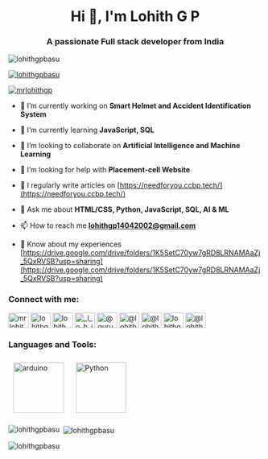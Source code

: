 <h1 align="center">Hi 👋, I'm Lohith G P</h1>
<h3 align="center">A passionate Full stack developer from India</h3>

<p align="left"> <img src="https://komarev.com/ghpvc/?username=lohithgpbasu&label=Profile%20views&color=0e75b6&style=flat" alt="lohithgpbasu" /> </p>

<p align="left"> <a href="https://github.com/ryo-ma/github-profile-trophy"><img src="https://github-profile-trophy.vercel.app/?username=lohithgpbasu" alt="lohithgpbasu" /></a> </p>

<p align="left"> <a href="https://twitter.com/mrlohithgp" target="blank"><img src="https://img.shields.io/twitter/follow/mrlohithgp?logo=twitter&style=for-the-badge" alt="mrlohithgp" /></a> </p>

- 🔭 I’m currently working on **Smart Helmet and Accident Identification System**

- 🌱 I’m currently learning **JavaScript, SQL**

- 👯 I’m looking to collaborate on **Artificial Intelligence and Machine Learning**

- 🤝 I’m looking for help with **Placement-cell Website**

- 📝 I regularly write articles on [https://needforyou.ccbp.tech/](https://needforyou.ccbp.tech/)

- 💬 Ask me about **HTML/CSS, Python, JavaScript, SQL, AI & ML**

- 📫 How to reach me **lohithgp14042002@gmail.com**

- 📄 Know about my experiences [https://drive.google.com/drive/folders/1K5SetC70yw7gRD8LRNAMAaZj_5QxRVSB?usp=sharing](https://drive.google.com/drive/folders/1K5SetC70yw7gRD8LRNAMAaZj_5QxRVSB?usp=sharing)

<h3 align="left">Connect with me:</h3>
<p align="left">
<a href="https://twitter.com/mrlohithgp" target="blank"><img align="center" src="https://raw.githubusercontent.com/rahuldkjain/github-profile-readme-generator/master/src/images/icons/Social/twitter.svg" alt="mrlohithgp" height="30" width="40" /></a>
<a href="https://kaggle.com/lohithgp" target="blank"><img align="center" src="https://raw.githubusercontent.com/rahuldkjain/github-profile-readme-generator/master/src/images/icons/Social/kaggle.svg" alt="lohithgp" height="30" width="40" /></a>
<a href="https://fb.com/lohith g p" target="blank"><img align="center" src="https://raw.githubusercontent.com/rahuldkjain/github-profile-readme-generator/master/src/images/icons/Social/facebook.svg" alt="lohith g p" height="30" width="40" /></a>
<a href="https://instagram.com/_l_o_h_i_t_h_____" target="blank"><img align="center" src="https://raw.githubusercontent.com/rahuldkjain/github-profile-readme-generator/master/src/images/icons/Social/instagram.svg" alt="_l_o_h_i_t_h_____" height="30" width="40" /></a>
<a href="https://www.youtube.com/c/@guru_lgp" target="blank"><img align="center" src="https://raw.githubusercontent.com/rahuldkjain/github-profile-readme-generator/master/src/images/icons/Social/youtube.svg" alt="@guru_lgp" height="30" width="40" /></a>
<a href="https://www.codechef.com/users/@lohithpraju81" target="blank"><img align="center" src="https://cdn.jsdelivr.net/npm/simple-icons@3.1.0/icons/codechef.svg" alt="@lohithpraju81" height="30" width="40" /></a>
<a href="https://www.hackerrank.com/@lohithpraju81" target="blank"><img align="center" src="https://raw.githubusercontent.com/rahuldkjain/github-profile-readme-generator/master/src/images/icons/Social/hackerrank.svg" alt="@lohithpraju81" height="30" width="40" /></a>
<a href="https://codeforces.com/profile/lohithgp" target="blank"><img align="center" src="https://raw.githubusercontent.com/rahuldkjain/github-profile-readme-generator/master/src/images/icons/Social/codeforces.svg" alt="lohithgp" height="30" width="40" /></a>
<a href="https://www.leetcode.com/@lohithpraju81" target="blank"><img align="center" src="https://raw.githubusercontent.com/rahuldkjain/github-profile-readme-generator/master/src/images/icons/Social/leet-code.svg" alt="@lohithpraju81" height="30" width="40" /></a>
</p>

<h3 align="left">Languages and Tools:</h3> <p align="left"> 
<a href="https://www.arduino.cc/" target="_blank" rel="noreffer"><img src="https://logodownload.org/wp-content/uploads/2019/03/arduino-logo-0.png" alt="arduino" width="100" height="100" style="margin: 10px;"/></a>
<a href="https://www.python.org/" target="_blank" rel="noreffer"><img src="https://images.hdqwalls.com/wallpapers/bthumb/python-logo-4k-i6.jpg" alt="Python" width="100" height="100" style="margin: 10px;"/></a>



<p><img align="left" src="https://github-readme-stats.vercel.app/api/top-langs?username=lohithgpbasu&show_icons=true&locale=en&layout=compact" alt="lohithgpbasu" /></p>

<p>&nbsp;<img align="center" src="https://github-readme-stats.vercel.app/api?username=lohithgpbasu&show_icons=true&locale=en" alt="lohithgpbasu" /></p>

<p><img align="center" src="https://github-readme-streak-stats.herokuapp.com/?user=lohithgpbasu&" alt="lohithgpbasu" /></p>
